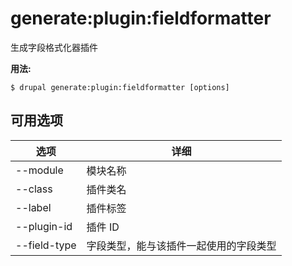 # generate:plugin:fieldformatter
生成字段格式化器插件

**用法:**
```
$ drupal generate:plugin:fieldformatter [options] 
```

## 可用选项
选项 | 详细
-------|-------------
--module | 模块名称
--class | 插件类名
--label | 插件标签
--plugin-id | 插件 ID
--field-type | 字段类型，能与该插件一起使用的字段类型
